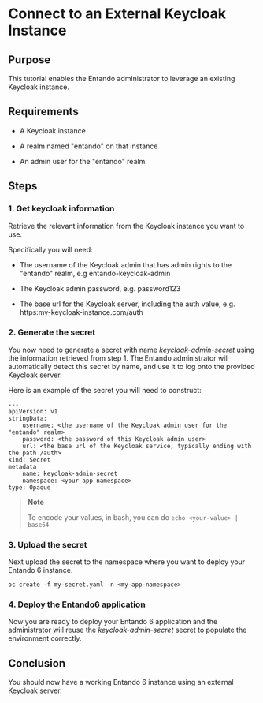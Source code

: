 # Connect to an External Keycloak Instance

## Purpose

This tutorial enables the Entando administrator to leverage an existing
Keycloak instance.

## Requirements

-   A Keycloak instance

-   A realm named "entando" on that instance

-   An admin user for the "entando" realm

## Steps

### 1. Get keycloak information

Retrieve the relevant information from the Keycloak instance you want to
use.

Specifically you will need:

-   The username of the Keycloak admin that has admin rights to the
    "entando" realm, e.g entando-keycloak-admin

-   The Keycloak admin password, e.g. password123

-   The base url for the Keycloak server, including the auth value, e.g. https:my-keycloak-instance.com/auth

### 2. Generate the secret

You now need to generate a secret with name *keycloak-admin-secret*
using the information retrieved from step 1. The Entando administrator
will automatically detect this secret by name, and use it to log onto
the provided Keycloak server.

Here is an example of the secret you will need to construct:

    ---
    apiVersion: v1
    stringData:
        username: <the username of the Keycloak admin user for the "entando" realm>
        password: <the password of this Keycloak admin user>
        url: <the base url of the Keycloak service, typically ending with the path /auth>
    kind: Secret
    metadata
        name: keycloak-admin-secret
        namespace: <your-app-namespace>
    type: Opaque

> **Note**
>
> To encode your values, in bash, you can do
> `echo <your-value> | base64`

### 3. Upload the secret

Next upload the secret to the namespace where you want to deploy your
Entando 6 instance.

    oc create -f my-secret.yaml -n <my-app-namespace>

### 4. Deploy the Entando6 application

Now you are ready to deploy your Entando 6 application and the
administrator will reuse the *keycloak-admin-secret* secret to populate
the environment correctly.

## Conclusion

You should now have a working Entando 6 instance using an external
Keycloak server.

